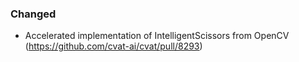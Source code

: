 ### Changed

- Accelerated implementation of IntelligentScissors from OpenCV
  (<https://github.com/cvat-ai/cvat/pull/8293>)

